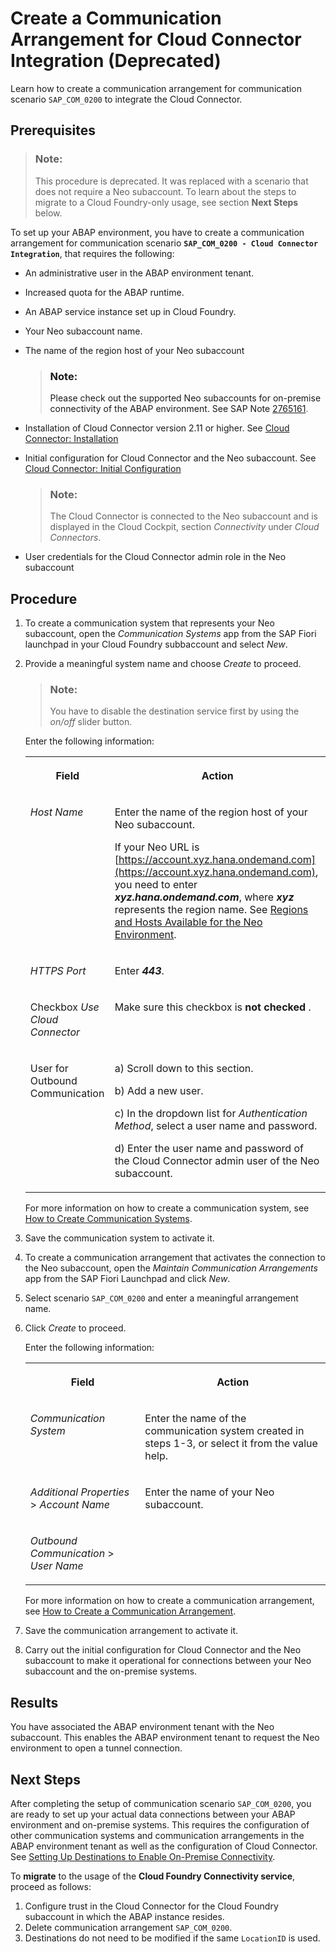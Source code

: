 <!-- loio16c9c3d29c79484c9b7cc0560e08e770 -->

# Create a Communication Arrangement for Cloud Connector Integration \(Deprecated\)

Learn how to create a communication arrangement for communication scenario `SAP_COM_0200` to integrate the Cloud Connector.



<a name="loio16c9c3d29c79484c9b7cc0560e08e770__prereq_nzm_3hq_4gb"/>

## Prerequisites

> ### Note:  
> This procedure is deprecated. It was replaced with a scenario that does not require a Neo subaccount. To learn about the steps to migrate to a Cloud Foundry-only usage, see section **Next Steps** below.

To set up your ABAP environment, you have to create a communication arrangement for communication scenario **`SAP_COM_0200 - Cloud Connector Integration`**, that requires the following:

-   An administrative user in the ABAP environment tenant.
-   Increased quota for the ABAP runtime.
-   An ABAP service instance set up in Cloud Foundry.
-   Your Neo subaccount name.
-   The name of the region host of your Neo subaccount

    > ### Note:  
    > Please check out the supported Neo subaccounts for on-premise connectivity of the ABAP environment. See SAP Note [2765161](https://launchpad.support.sap.com/#/notes/2765161).

-   Installation of Cloud Connector version 2.11 or higher. See [Cloud Connector: Installation](https://help.sap.com/viewer/cca91383641e40ffbe03bdc78f00f681/Cloud/en-US/57ae3d62f63440f7952e57bfcef948d3.html)
-   Initial configuration for Cloud Connector and the Neo subaccount. See [Cloud Connector: Initial Configuration](https://help.sap.com/viewer/cca91383641e40ffbe03bdc78f00f681/Cloud/en-US/db9170a7d97610148537d5a84bf79ba2.html)

    > ### Note:  
    > The Cloud Connector is connected to the Neo subaccount and is displayed in the Cloud Cockpit, section *Connectivity* under *Cloud Connectors*.

-   User credentials for the Cloud Connector admin role in the Neo subaccount



<a name="loio16c9c3d29c79484c9b7cc0560e08e770__ol_l5r_j2t_jz"/>

## Procedure

1.  To create a communication system that represents your Neo subaccount, open the *Communication Systems* app from the SAP Fiori launchpad in your Cloud Foundry subbaccount and select *New*.

2.  Provide a meaningful system name and choose *Create* to proceed.

    > ### Note:  
    > You have to disable the destination service first by using the *on/off* slider button.

    Enter the following information:


    <table>
    <tr>
    <th valign="top">

    Field


    
    </th>
    <th valign="top">

    Action


    
    </th>
    </tr>
    <tr>
    <td valign="top">

    *Host Name*


    
    </td>
    <td valign="top">

    Enter the name of the region host of your Neo subaccount.

    If your Neo URL is [https://account.xyz.hana.ondemand.com](https://account.xyz.hana.ondemand.com), you need to enter ***xyz.hana.ondemand.com***, where ***xyz*** represents the region name. See [Regions and Hosts Available for the Neo Environment](https://help.sap.com/viewer/65de2977205c403bbc107264b8eccf4b/Cloud/en-US/350356d1dc314d3199dca15bd2ab9b0e.html#loiod722f7cea9ec408b85db4c3dcba07b52).


    
    </td>
    </tr>
    <tr>
    <td valign="top">

    *HTTPS Port*


    
    </td>
    <td valign="top">

    Enter ***443***.


    
    </td>
    </tr>
    <tr>
    <td valign="top">

    Checkbox *Use Cloud Connector*


    
    </td>
    <td valign="top">

    Make sure this checkbox is **not checked** .


    
    </td>
    </tr>
    <tr>
    <td valign="top">

    User for Outbound Communication


    
    </td>
    <td valign="top">

    a\) Scroll down to this section.

    b\) Add a new user.

    c\) In the dropdown list for *Authentication Method*, select a user name and password.

    d\) Enter the user name and password of the Cloud Connector admin user of the Neo subaccount.


    
    </td>
    </tr>
    </table>
    
    For more information on how to create a communication system, see [How to Create Communication Systems](https://help.sap.com/viewer/0f69f8fb28ac4bf48d2b57b9637e81fa/LATEST/en-US/1bfe32ae08074b7186e375ab425fb114.html).

3.  Save the communication system to activate it.

4.  To create a communication arrangement that activates the connection to the Neo subaccount, open the *Maintain Communication Arrangements* app from the SAP Fiori Launchpad and click *New*.

5.  Select scenario `SAP_COM_0200` and enter a meaningful arrangement name.

6.  Click *Create* to proceed.

    Enter the following information:


    <table>
    <tr>
    <th valign="top">

    Field


    
    </th>
    <th valign="top">

    Action


    
    </th>
    </tr>
    <tr>
    <td valign="top">

    *Communication System*


    
    </td>
    <td valign="top">

    Enter the name of the communication system created in steps 1-3, or select it from the value help.


    
    </td>
    </tr>
    <tr>
    <td valign="top">

    *Additional Properties* \> *Account Name*


    
    </td>
    <td valign="top">

    Enter the name of your Neo subaccount.


    
    </td>
    </tr>
    <tr>
    <td valign="top">

    *Outbound Communication* \> *User Name*


    
    </td>
    <td valign="top">

     


    
    </td>
    </tr>
    </table>
    
    For more information on how to create a communication arrangement, see [How to Create a Communication Arrangement](../50-administration-and-ops/How_to_Create_a_Communication_Arrangement_a0771f6.md).

7.  Save the communication arrangement to activate it.

8.  Carry out the initial configuration for Cloud Connector and the Neo subaccount to make it operational for connections between your Neo subaccount and the on-premise systems.




<a name="loio16c9c3d29c79484c9b7cc0560e08e770__result_pfg_xj1_2hb"/>

## Results

You have associated the ABAP environment tenant with the Neo subaccount. This enables the ABAP environment tenant to request the Neo environment to open a tunnel connection.



<a name="loio16c9c3d29c79484c9b7cc0560e08e770__postreq_hjp_bp3_qgb"/>

## Next Steps

After completing the setup of communication scenario `SAP_COM_0200`, you are ready to set up your actual data connections between your ABAP environment and on-premise systems. This requires the configuration of other communication systems and communication arrangements in the ABAP environment tenant as well as the configuration of Cloud Connector. See [Setting Up Destinations to Enable On-Premise Connectivity](Setting_Up_Destinations_to_Enable_On-Premise_Connectivity_9b6510e.md).

To **migrate** to the usage of the **Cloud Foundry Connectivity service**, proceed as follows:

1.  Configure trust in the Cloud Connector for the Cloud Foundry subaccount in which the ABAP instance resides.
2.  Delete communication arrangement `SAP_COM_0200`.
3.  Destinations do not need to be modified if the same `LocationID` is used.

